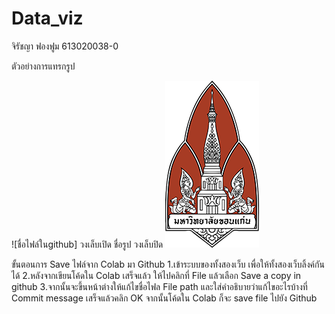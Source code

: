 # Data_viz

จิรัชญา ฟองฟูม 613020038-0

ตัวอย่างการแทรกรูป


![ชื่อไฟล์ในgithub] วงเล็บเปิด ชื่อรูป วงเล็บปิด
![LogoKKUthai_150px.png](LogoKKUthai_150px.png)

ขั้นตอนการ Save ไฟล์จาก Colab มา Github
1.เข้าระบบของทั้งสองเว็บ เพื่อให้ทั้งสองเว็บลิ้งค์กันได้
2.หลังจากเขียนโค้ดใน Colab เสร็จแล้ว ให้ไปคลิกที่ File แล้วเลือก Save a copy in github
3.จากนั้นจะขึ้นหน้าต่างให้แก้ไขชื่อไฟล File path  และใส่คำอธิบายว่าแก้ไขอะไรบ้างที่ Commit message เสร็จแล้วคลิก  OK จากนั้นโค้ดใน Colab ก็จะ save file ไปยัง Github
